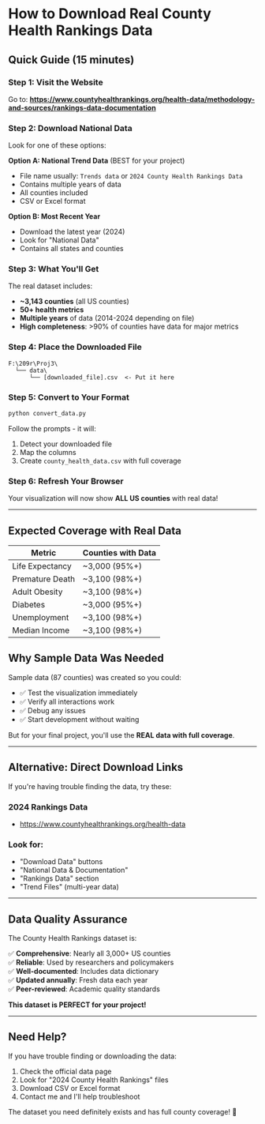 # How to Download Real County Health Rankings Data

## Quick Guide (15 minutes)

### Step 1: Visit the Website

Go to: **https://www.countyhealthrankings.org/health-data/methodology-and-sources/rankings-data-documentation**

### Step 2: Download National Data

Look for one of these options:

**Option A: National Trend Data** (BEST for your project)
- File name usually: `Trends data` or `2024 County Health Rankings Data`
- Contains multiple years of data
- All counties included
- CSV or Excel format

**Option B: Most Recent Year**
- Download the latest year (2024)
- Look for "National Data"
- Contains all states and counties

### Step 3: What You'll Get

The real dataset includes:

- **~3,143 counties** (all US counties)
- **50+ health metrics**
- **Multiple years** of data (2014-2024 depending on file)
- **High completeness**: >90% of counties have data for major metrics

### Step 4: Place the Downloaded File

```
F:\209r\Proj3\
  └── data\
      └── [downloaded_file].csv  <- Put it here
```

### Step 5: Convert to Your Format

```bash
python convert_data.py
```

Follow the prompts - it will:
1. Detect your downloaded file
2. Map the columns
3. Create `county_health_data.csv` with full coverage

### Step 6: Refresh Your Browser

Your visualization will now show **ALL US counties** with real data!

---

## Expected Coverage with Real Data

| Metric | Counties with Data |
|--------|-------------------|
| Life Expectancy | ~3,000 (95%+) |
| Premature Death | ~3,100 (98%+) |
| Adult Obesity | ~3,100 (98%+) |
| Diabetes | ~3,000 (95%+) |
| Unemployment | ~3,100 (98%+) |
| Median Income | ~3,100 (98%+) |

## Why Sample Data Was Needed

Sample data (87 counties) was created so you could:
- ✅ Test the visualization immediately
- ✅ Verify all interactions work
- ✅ Debug any issues
- ✅ Start development without waiting

But for your final project, you'll use the **REAL data with full coverage**.

---

## Alternative: Direct Download Links

If you're having trouble finding the data, try these:

### 2024 Rankings Data
- https://www.countyhealthrankings.org/health-data

### Look for:
- "Download Data" buttons
- "National Data & Documentation" 
- "Rankings Data" section
- "Trend Files" (multi-year data)

---

## Data Quality Assurance

The County Health Rankings dataset is:

✅ **Comprehensive**: Nearly all 3,000+ US counties  
✅ **Reliable**: Used by researchers and policymakers  
✅ **Well-documented**: Includes data dictionary  
✅ **Updated annually**: Fresh data each year  
✅ **Peer-reviewed**: Academic quality standards  

**This dataset is PERFECT for your project!**

---

## Need Help?

If you have trouble finding or downloading the data:
1. Check the official data page
2. Look for "2024 County Health Rankings" files
3. Download CSV or Excel format
4. Contact me and I'll help troubleshoot

The dataset you need definitely exists and has full county coverage! 🎉


